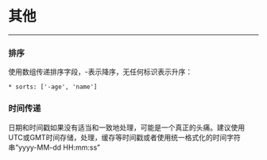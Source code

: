 # 其他
---


### 排序

使用数组传递排序字段，-表示降序，无任何标识表示升序：
```
* sorts: ['-age', 'name']
```

### 时间传递

日期和时间戳如果没有适当和一致地处理，可能是一个真正的头痛。建议使用UTC或GMT时间存储，处理，缓存等时间戳或者使用统一格式化的时间字符串”yyyy-MM-dd HH:mm:ss”